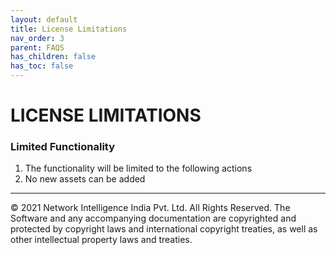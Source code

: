 ```yaml
---
layout: default
title: License Limitations
nav_order: 3
parent: FAQS
has_children: false
has_toc: false
---
```


# [](#header-1) LICENSE LIMITATIONS

### Limited Functionality
  1. The functionality will be limited to the following actions  
  2. No new assets can be added 



* * *
© 2021 Network Intelligence India Pvt. Ltd. All Rights Reserved.
 The Software and any accompanying documentation are copyrighted and protected by copyright laws and international copyright treaties, as well as other intellectual property laws and treaties.
